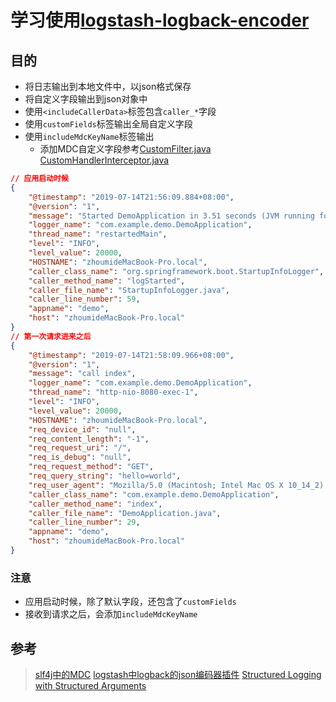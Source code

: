 # 学习使用[logstash-logback-encoder](https://github.com/logstash/logstash-logback-encoder)

## 目的

+ 将日志输出到本地文件中，以json格式保存
+ 将自定义字段输出到json对象中
+ 使用`<includeCallerData>`标签包含`caller_*`字段
+ 使用`customFields`标签输出全局自定义字段
+ 使用`includeMdcKeyName`标签输出
    + 添加MDC自定义字段参考[CustomFilter.java](https://github.com/Jiiiiiin/learn-logstash-logback-encoder/blob/master/src/main/java/com/example/demo/CustomFilter.java) [CustomHandlerInterceptor.java](https://github.com/Jiiiiiin/learn-logstash-logback-encoder/blob/master/src/main/java/com/example/demo/CustomHandlerInterceptor.java)

    
```json
// 应用启动时候
{
    "@timestamp": "2019-07-14T21:56:09.884+08:00",
    "@version": "1",
    "message": "Started DemoApplication in 3.51 seconds (JVM running for 5.406)",
    "logger_name": "com.example.demo.DemoApplication",
    "thread_name": "restartedMain",
    "level": "INFO",
    "level_value": 20000,
    "HOSTNAME": "zhoumideMacBook-Pro.local",
    "caller_class_name": "org.springframework.boot.StartupInfoLogger",
    "caller_method_name": "logStarted",
    "caller_file_name": "StartupInfoLogger.java",
    "caller_line_number": 59,
    "appname": "demo",
    "host": "zhoumideMacBook-Pro.local"
}
// 第一次请求进来之后
{
    "@timestamp": "2019-07-14T21:58:09.966+08:00",
    "@version": "1",
    "message": "call index",
    "logger_name": "com.example.demo.DemoApplication",
    "thread_name": "http-nio-8080-exec-1",
    "level": "INFO",
    "level_value": 20000,
    "HOSTNAME": "zhoumideMacBook-Pro.local",
    "req_device_id": "null",
    "req_content_length": "-1",
    "req_request_uri": "/",
    "req_is_debug": "null",
    "req_request_method": "GET",
    "req_query_string": "hello=world",
    "req_user_agent": "Mozilla/5.0 (Macintosh; Intel Mac OS X 10_14_2) AppleWebKit/537.36 (KHTML, like Gecko) Chrome/75.0.3770.100 Safari/537.36",
    "caller_class_name": "com.example.demo.DemoApplication",
    "caller_method_name": "index",
    "caller_file_name": "DemoApplication.java",
    "caller_line_number": 29,
    "appname": "demo",
    "host": "zhoumideMacBook-Pro.local"
}
```

### 注意
+ 应用启动时候，除了默认字段，还包含了`customFields`
+ 接收到请求之后，会添加`includeMdcKeyName`
    
    
## 参考
    
> [slf4j中的MDC](https://www.cnblogs.com/sealedbook/p/6227452.html)
> [logstash中logback的json编码器插件](https://www.jianshu.com/p/a26da0c55255)
> [Structured Logging with Structured Arguments](https://www.innoq.com/en/blog/structured-logging/#structuredlogstatements)